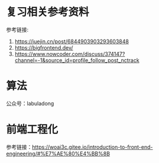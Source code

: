 
# 复习相关参考资料
参考链接: 
1. https://juejin.cn/post/6844903903293603848
2. https://bigfrontend.dev/
3. https://www.nowcoder.com/discuss/374147?channel=-1&source_id=profile_follow_post_nctrack

# 算法
公众号：labuladong

# 前端工程化
参考链接：https://woai3c.gitee.io/introduction-to-front-end-engineering/#%E7%AE%80%E4%BB%8B